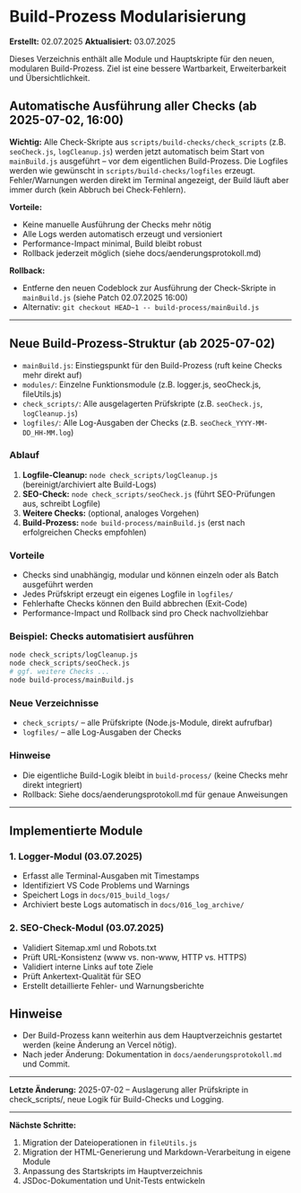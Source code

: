 # Build-Prozess Modularisierung

**Erstellt:** 02.07.2025
**Aktualisiert:** 03.07.2025

Dieses Verzeichnis enthält alle Module und Hauptskripte für den neuen, modularen Build-Prozess. Ziel ist eine bessere Wartbarkeit, Erweiterbarkeit und Übersichtlichkeit.



## Automatische Ausführung aller Checks (ab 2025-07-02, 16:00)

**Wichtig:** Alle Check-Skripte aus `scripts/build-checks/check_scripts` (z.B. `seoCheck.js`, `logCleanup.js`) werden jetzt automatisch beim Start von `mainBuild.js` ausgeführt – vor dem eigentlichen Build-Prozess. Die Logfiles werden wie gewünscht in `scripts/build-checks/logfiles` erzeugt. Fehler/Warnungen werden direkt im Terminal angezeigt, der Build läuft aber immer durch (kein Abbruch bei Check-Fehlern).

**Vorteile:**
- Keine manuelle Ausführung der Checks mehr nötig
- Alle Logs werden automatisch erzeugt und versioniert
- Performance-Impact minimal, Build bleibt robust
- Rollback jederzeit möglich (siehe docs/aenderungsprotokoll.md)

**Rollback:**
- Entferne den neuen Codeblock zur Ausführung der Check-Skripte in `mainBuild.js` (siehe Patch 02.07.2025 16:00)
- Alternativ: `git checkout HEAD~1 -- build-process/mainBuild.js`

---
## Neue Build-Prozess-Struktur (ab 2025-07-02)

- `mainBuild.js`: Einstiegspunkt für den Build-Prozess (ruft keine Checks mehr direkt auf)
- `modules/`: Einzelne Funktionsmodule (z.B. logger.js, seoCheck.js, fileUtils.js)
- `check_scripts/`: Alle ausgelagerten Prüfskripte (z.B. `seoCheck.js`, `logCleanup.js`)
- `logfiles/`: Alle Log-Ausgaben der Checks (z.B. `seoCheck_YYYY-MM-DD_HH-MM.log`)

### Ablauf
1. **Logfile-Cleanup:** `node check_scripts/logCleanup.js` (bereinigt/archiviert alte Build-Logs)
2. **SEO-Check:** `node check_scripts/seoCheck.js` (führt SEO-Prüfungen aus, schreibt Logfile)
3. **Weitere Checks:** (optional, analoges Vorgehen)
4. **Build-Prozess:** `node build-process/mainBuild.js` (erst nach erfolgreichen Checks empfohlen)

### Vorteile
- Checks sind unabhängig, modular und können einzeln oder als Batch ausgeführt werden
- Jedes Prüfskript erzeugt ein eigenes Logfile in `logfiles/`
- Fehlerhafte Checks können den Build abbrechen (Exit-Code)
- Performance-Impact und Rollback sind pro Check nachvollziehbar

### Beispiel: Checks automatisiert ausführen
```bash
node check_scripts/logCleanup.js
node check_scripts/seoCheck.js
# ggf. weitere Checks ...
node build-process/mainBuild.js
```

### Neue Verzeichnisse
- `check_scripts/` – alle Prüfskripte (Node.js-Module, direkt aufrufbar)
- `logfiles/` – alle Log-Ausgaben der Checks

### Hinweise
- Die eigentliche Build-Logik bleibt in `build-process/` (keine Checks mehr direkt integriert)
- Rollback: Siehe docs/aenderungsprotokoll.md für genaue Anweisungen

---

## Implementierte Module
### 1. Logger-Modul (03.07.2025)
- Erfasst alle Terminal-Ausgaben mit Timestamps
- Identifiziert VS Code Problems und Warnings
- Speichert Logs in `docs/015_build_logs/`
- Archiviert beste Logs automatisch in `docs/016_log_archive/`

### 2. SEO-Check-Modul (03.07.2025)
- Validiert Sitemap.xml und Robots.txt
- Prüft URL-Konsistenz (www vs. non-www, HTTP vs. HTTPS)
- Validiert interne Links auf tote Ziele
- Prüft Ankertext-Qualität für SEO
- Erstellt detaillierte Fehler- und Warnungsberichte


## Hinweise
- Der Build-Prozess kann weiterhin aus dem Hauptverzeichnis gestartet werden (keine Änderung an Vercel nötig).
- Nach jeder Änderung: Dokumentation in `docs/aenderungsprotokoll.md` und Commit.

---
**Letzte Änderung:** 2025-07-02 – Auslagerung aller Prüfskripte in check_scripts/, neue Logik für Build-Checks und Logging.

---
**Nächste Schritte:**
1. Migration der Dateioperationen in `fileUtils.js`
2. Migration der HTML-Generierung und Markdown-Verarbeitung in eigene Module
3. Anpassung des Startskripts im Hauptverzeichnis
4. JSDoc-Dokumentation und Unit-Tests entwickeln
